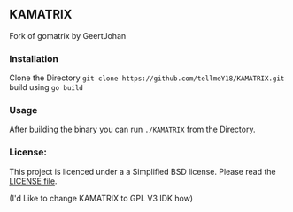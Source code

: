 ## KAMATRIX 
Fork of gomatrix by GeertJohan 
### Installation
Clone the Directory `git clone https://github.com/tellmeY18/KAMATRIX.git` 
build using `go build`
### Usage
After building the binary you can run `./KAMATRIX` from the Directory. 
### License:
This project is licenced under a a Simplified BSD license. Please read the [LICENSE file](LICENSE).

(I'd Like to change KAMATRIX to GPL V3 IDK how)

